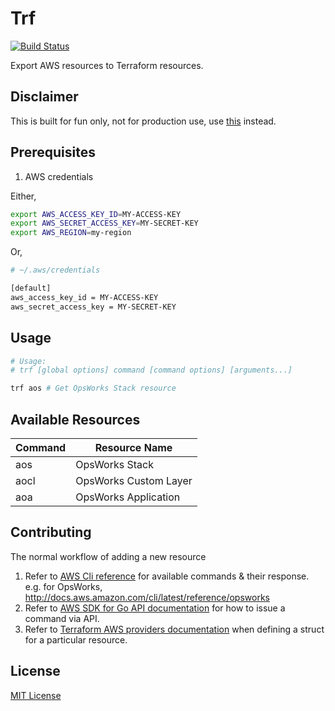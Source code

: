 # Trf

[![Build Status](https://travis-ci.org/tkbky/trf.svg?branch=master)](https://travis-ci.org/tkbky/trf)

Export AWS resources to Terraform resources.

## Disclaimer

This is built for fun only, not for production use, use [this](https://github.com/dtan4/terraforming) instead.

## Prerequisites

1. AWS credentials

  Either,

  ```bash
  export AWS_ACCESS_KEY_ID=MY-ACCESS-KEY
  export AWS_SECRET_ACCESS_KEY=MY-SECRET-KEY
  export AWS_REGION=my-region
  ```

  Or,

  ```bash
  # ~/.aws/credentials

  [default]
  aws_access_key_id = MY-ACCESS-KEY
  aws_secret_access_key = MY-SECRET-KEY
  ```

## Usage

```bash
# Usage:
# trf [global options] command [command options] [arguments...]

trf aos # Get OpsWorks Stack resource
```

## Available Resources

| Command | Resource Name          |
|---------|------------------------|
| aos     | OpsWorks Stack         |
| aocl    | OpsWorks Custom Layer  |
| aoa     | OpsWorks Application   |

## Contributing

The normal workflow of adding a new resource

1. Refer to [AWS Cli reference](http://docs.aws.amazon.com/cli/latest/reference/) for available commands & their response. e.g. for OpsWorks, http://docs.aws.amazon.com/cli/latest/reference/opsworks
2. Refer to [AWS SDK for Go API documentation](http://docs.aws.amazon.com/sdk-for-go/api/service/) for how to issue a command via API.
3. Refer to [Terraform AWS providers documentation](https://www.terraform.io/docs/providers/aws/) when defining a struct for a particular resource.

## License

[MIT License](https://opensource.org/licenses/MIT)
